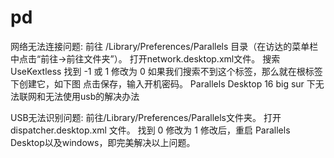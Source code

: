 # pd

网络无法连接问题:
前往 /Library/Preferences/Parallels 目录（在访达的菜单栏中点击“前往->前往文件夹”）。
打开network.desktop.xml文件。
搜索 UseKextless
找到
<UseKextless>-1</UseKextless>
或
<UseKextless>1</UseKextless>
修改为
<UseKextless>0</UseKextless>
如果我们搜索不到这个标签，那么就在根标签下创建它，如下图
点击保存，输入开机密码。
Parallels Desktop 16 big sur 下无法联网和无法使用usb的解决办法

USB无法识别问题:
前往/Library/Preferences/Parallels文件夹。
打开 dispatcher.desktop.xml 文件。
找到 
<Usb>0</Usb>
修改为
<Usb>1</Usb>
修改后，重启 Parallels Desktop以及windows，即完美解决以上问题。

